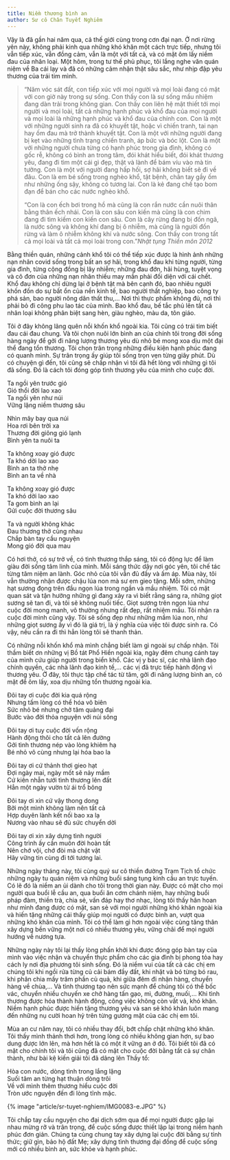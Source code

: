 ```yaml
---
title: Niềm thương bình an 
author: Sư cô Chân Tuyết Nghiêm
---
```


Vậy là đã gần hai năm qua, cả thế giới cùng trong cơn đại nạn. Ở nơi rừng yên này, không phải kinh qua những khó khăn một cách trực tiếp, nhưng tôi vẫn tiếp xúc, vẫn đồng cảm, vẫn là một với tất cả, và có mặt ôm lấy niềm đau của nhân loại. Một hôm, trong tư thế phủ phục, tôi lắng nghe văn quán niệm về Ba cái lạy và đã có những cảm nhận thật sâu sắc, như nhịp đập yêu thương của trái tim mình.

> “Năm vóc sát đất, con tiếp xúc với mọi người và mọi loài đang có mặt với con giờ này trong sự sống. Con thấy con là sự sống mầu nhiệm đang dàn trải trong không gian. Con thấy con liên hệ mật thiết tới mọi người và mọi loài, tất cả những hạnh phúc và khổ đau của mọi người và mọi loài là những hạnh phúc và khổ đau của chính con. Con là một với những người sinh ra đã có khuyết tật, hoặc vì chiến tranh, tai nạn hay ốm đau mà trở thành khuyết tật. Con là một với những người đang bị kẹt vào những tình trạng chiến tranh, áp bức và bóc lột. Con là một với những người chưa từng có hạnh phúc trong gia đình, không có gốc rễ, không có bình an trong tâm, đói khát hiểu biết, đói khát thương yêu, đang đi tìm một cái gì đẹp, thật và lành để bám víu vào mà tin tưởng. Con là một với người đang hấp hối, sợ hãi không biết sẽ đi về đâu. Con là em bé sống trong nghèo khổ, tật bệnh, chân tay gầy ốm như những ống sậy, không có tương lai. Con là kẻ đang chế tạo bom đạn để bán cho các nước nghèo khổ.
> 
> “Con là con ếch bơi trong hồ mà cũng là con rắn nước cần nuôi thân bằng thân ếch nhái. Con là con sâu con kiến mà cũng là con chim đang đi tìm kiếm con kiến con sâu. Con là cây rừng đang bị đốn ngã, là nước sông và không khí đang bị ô nhiễm, mà cũng là người đốn rừng và làm ô nhiễm không khí và nước sông. Con thấy con trong tất cả mọi loài và tất cả mọi loài trong con.”<cite>Nhật tụng Thiền môn 2012</cite>

Bằng thiền quán, những cảnh khổ tôi có thể tiếp xúc được là hình ảnh những nạn nhân covid sống trong bất an sợ hãi, trong khổ đau khi từng người, từng gia đình, từng cộng đồng bị lây nhiễm; những đau đớn, hãi hùng, tuyệt vọng và cô đơn của những nạn nhân thiếu may mắn phải đối diện với cái chết. Khổ đau không chỉ dừng lại ở bệnh tật mà bên cạnh đó, bao nhiêu người khốn đốn do sự bất ổn của nền kinh tế, bao người thất nghiệp, bao công ty phá sản, bao người nông dân thất thu,… Nơi thì thực phẩm không đủ, nơi thì phải bỏ đi công phu lao tác của mình. Bao khổ đau, bế tắc phủ lên tất cả nhân loại không phân biệt sang hèn, giàu nghèo, màu da, tôn giáo. 

Tôi ở đây không lãng quên nỗi khốn khổ ngoài kia. Tôi cũng có trái tim biết đau cái đau chung. Và tôi chọn nuôi lớn bình an của chính tôi trong đời sống hàng ngày để gởi đi năng lượng thương yêu dù nhỏ bé mong xoa dịu một đại thể đang tổn thương. Tôi chọn trân trọng những điều kiện hạnh phúc đang có quanh mình. Sự trân trọng ấy giúp tôi sống trọn vẹn từng giây phút. Dù có chuyện gì đến, tôi cũng sẽ chấp nhận vì tôi đã hết lòng với những gì tôi đã sống. Đó là cách tôi đóng góp tình thương yêu của mình cho cuộc đời.

<div class="verse"><p>Ta ngồi yên trước gió<br/>
Gió thổi đời lao xao<br/>
Ta ngồi yên như núi<br/>
Vững lặng niềm thương sâu</p>

<p>Nhìn mây bay qua núi<br/>
Hoa rơi bên trời xa<br/>
Thương đời giông gió lạnh<br/>
Bình yên ta nuôi ta</p>

<p>Ta không xoay gió được<br/>
Ta khó dời lao xao<br/>
Bình an ta thở nhẹ<br/>
Bình an ta về nhà</p>

<p>Ta không xoay gió được<br/>
Ta khó dời lao xao<br/>
Ta gom bình an lại<br/>
Gửi cuộc đời thương sâu </p>

<p>Ta và người không khác<br/>
Đau thương thở cùng nhau<br/>
Chắp bàn tay cầu nguyện<br/>
Mong gió đời qua mau </p></div>

Có hơi thở, có sự trở về, có tình thương thắp sáng, tôi có động lực để làm giàu đời sống tâm linh của mình. Mỗi sáng thức dậy nơi góc yên, tôi chế tác từng tâm niệm an lành. Góc nhỏ của tôi vẫn đủ đầy và ấm áp. Mùa này, tôi vẫn thường nhận được chậu lúa non mà sư em gieo tặng. Mỗi sớm, những hạt sương đọng trên đầu ngọn lúa trong ngần và mầu nhiệm. Tôi có mặt quan sát và tận hưởng những gì đang xảy ra vì biết rằng sáng ra, những giọt sương sẽ tan đi, và tôi sẽ không nuối tiếc. Giọt sương trên ngọn lúa như cuộc đời mong manh, vô thường nhưng rất đẹp, rất nhiệm mầu. Tôi nhận ra cuộc đời mình cũng vậy. Tôi sẽ sống đẹp như những mầm lúa non, như những giọt sương ấy vì đó là giá trị, là ý nghĩa của việc tôi được sinh ra. Có vậy, nếu cần ra đi thì hẳn lòng tôi sẽ thanh thản. 

Có những nỗi khốn khổ mà mình chẳng biết làm gì ngoài sự chấp nhận. Tôi thầm biết ơn những vị Bồ tát Phổ Hiền ngoài kia, ngày đêm chung cánh tay của mình cứu giúp người trong biển khổ. Các vị y bác sĩ, các nhà lãnh đạo chính quyền, các nhà lãnh đạo kinh tế,… các vị đã trực tiếp hành động vì thương yêu. Ở đây, tôi thực tập chế tác từ tâm, gởi đi năng lượng bình an, có mặt để ôm lấy, xoa dịu những tổn thương ngoài kia.

<div class="verse"><p>Đôi tay ơi cuộc đời kia quá rộng<br/>
Nhưng tấm lòng có thể hóa vô biên<br/>
Sức nhỏ bé nhưng chở tâm quảng đại<br/>
Bước vào đời thỏa nguyện với núi sông</p>

<p>Đôi tay ơi tuy cuộc đời vốn rộng<br/>
Hành động thôi cho tất cả lên đường<br/>
Gởi tình thương nép vào lòng khiêm hạ<br/>
Bé nhỏ vô cùng nhưng lại hóa bao la</p>

<p>Đôi tay ơi cứ thảnh thơi gieo hạt<br/>
Đợi ngày mai, ngày mốt sẽ nảy mầm<br/>
Cứ kiên nhẫn tưới tình thương lên đất<br/>
Hẳn một ngày vườn từ ái trổ bông</p>

<p>Đôi tay ơi xin cứ vậy thong dong<br/>
Bởi một mình không làm nên tất cả<br/>
Hợp duyên lành kết nối bao xa lạ<br/>
Nương vào nhau sẽ đủ sức chuyển dời</p>

<p>Đôi tay ơi xin xây dựng tình người<br/>
Công trình ấy cần muôn đời hoàn tất<br/>
Nên chớ vội, chớ đòi mà chật vật<br/>
Hãy vững tin cùng đi tới tương lai.</p></div>

Những ngày tháng này, tôi cùng quý sư cô thiền đường Trạm Tịch tổ chức những ngày tu quán niệm và những buổi sáng tụng kinh cầu an trực tuyến. Có lẽ đó là niềm an ủi dành cho tôi trong thời gian này. Được có mặt cho mọi người qua buổi lễ cầu an, qua buổi ăn cơm chánh niệm, hay những buổi pháp đàm, thiền trà, chia sẻ, vấn đáp hay thơ nhạc, lòng tôi thấy hân hoan như mình đang được có mặt, san sẻ với mọi người những khó khăn ngoài kia và hiến tặng những cái thấy giúp mọi người có được bình an, vượt qua những khó khăn của mình. Tôi có thể làm gì hơn ngoài việc cùng tăng thân xây dựng bền vững một nơi có nhiều thương yêu, vững chãi để mọi người hướng về nương tựa.

Những ngày này tôi lại thấy lòng phấn khởi khi được đóng góp bàn tay của mình vào việc nhận và chuyển thực phẩm cho các gia đình bị phong tỏa hay cách ly nơi địa phương tôi sinh sống. Đó là niềm vui của tất cả các chị em chúng tôi khi ngồi rửa từng củ cải bám đầy đất, khi nhặt và bó từng bó rau, khi phân chia mấy trăm phần củ quả, khi giữa đêm đi nhận hàng, chuyển hàng về chùa,… Và tình thương tạo nên sức mạnh để chúng tôi có thể bốc vác, chuyển nhiều chuyến xe chở hàng tấn gạo, mì, đường, muối,… Khi tình thương được hóa thành hành động, công việc không còn vất vả, khó khăn. Niềm hạnh phúc được hiến tặng thương yêu và san sẻ khó khăn luôn mang đến những nụ cười hoan hỷ trên từng gương mặt của các chị em tôi.

Mùa an cư năm nay, tôi có nhiều thay đổi, bớt chấp chặt những khó khăn. Tôi thấy mình thảnh thơi hơn, trong lòng có nhiều không gian hơn, sự bao dung được lớn lên,  mà hơn hết là có một ít vững an ở đó. Tôi biết tôi đã có mặt cho chính tôi và tôi cũng đã có mặt cho cuộc đời bằng tất cả sự chân thành, như bài kệ kiến giải tôi đã dâng lên Thầy tổ:

<div class="verse"><p>Hòa con nước, dòng tình trong lắng lặng<br/>
Suối tâm an từng hạt thuận dòng trôi<br/>
Về với mình thêm thương hiểu cuộc đời<br/>
Tròn ước nguyện đến đi lòng tĩnh mặc.</p></div>

{% image "article/sr-tuyet-nghiem/IMG0083-e.JPG" %}

Tôi chắp tay cầu nguyện cho đại dịch sớm qua để mọi người được gặp lại nhau mừng rỡ và trân trọng, để cuộc sống được thiết lập lại trong niềm hạnh phúc đơn giản. Chúng ta cùng chung tay xây dựng lại cuộc đời bằng sự tỉnh thức; giữ gìn, bảo hộ đất Mẹ; xây dựng tình thương đại đồng để cuộc sống mới có nhiều bình an, sức khỏe và hạnh phúc.
